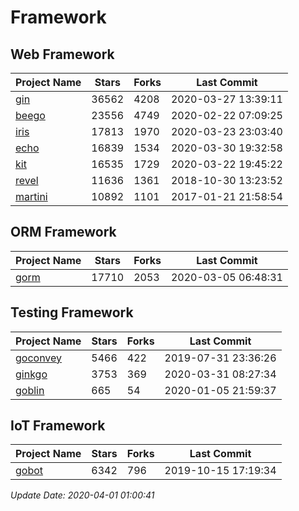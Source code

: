 # Framework

## Web Framework

| Project Name | Stars | Forks | Last Commit |
| ------------ | ----- | ----- | ----------- |
| [gin](https://github.com/gin-gonic/gin) | 36562 | 4208 | 2020-03-27 13:39:11 |
| [beego](https://github.com/astaxie/beego) | 23556 | 4749 | 2020-02-22 07:09:25 |
| [iris](https://github.com/kataras/iris) | 17813 | 1970 | 2020-03-23 23:03:40 |
| [echo](https://github.com/labstack/echo) | 16839 | 1534 | 2020-03-30 19:32:58 |
| [kit](https://github.com/go-kit/kit) | 16535 | 1729 | 2020-03-22 19:45:22 |
| [revel](https://github.com/revel/revel) | 11636 | 1361 | 2018-10-30 13:23:52 |
| [martini](https://github.com/go-martini/martini) | 10892 | 1101 | 2017-01-21 21:58:54 |

## ORM Framework

| Project Name | Stars | Forks | Last Commit |
| ------------ | ----- | ----- | ----------- |
| [gorm](https://github.com/jinzhu/gorm) | 17710 | 2053 | 2020-03-05 06:48:31 |

## Testing Framework

| Project Name | Stars | Forks | Last Commit |
| ------------ | ----- | ----- | ----------- |
| [goconvey](https://github.com/smartystreets/goconvey) | 5466 | 422 | 2019-07-31 23:36:26 |
| [ginkgo](https://github.com/onsi/ginkgo) | 3753 | 369 | 2020-03-31 08:27:34 |
| [goblin](https://github.com/franela/goblin) | 665 | 54 | 2020-01-05 21:59:37 |

## IoT Framework

| Project Name | Stars | Forks | Last Commit |
| ------------ | ----- | ----- | ----------- |
| [gobot](https://github.com/hybridgroup/gobot) | 6342 | 796 | 2019-10-15 17:19:34 |

*Update Date: 2020-04-01 01:00:41*